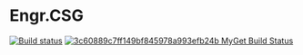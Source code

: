# Engr.CSG

[![Build status](https://ci.appveyor.com/api/projects/status/6n8r65pseup7a5ru?svg=true)](https://ci.appveyor.com/project/veggielane/engr-csg)
[![3c60889c7ff149bf845978a993efb24b MyGet Build Status](https://www.myget.org/BuildSource/Badge/3c60889c7ff149bf845978a993efb24b?identifier=6ff171be-4936-4c6a-aad5-768b176c9254)](https://www.myget.org/)
